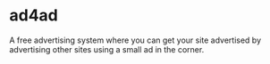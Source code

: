 # ad4ad
A free advertising system where you can get your site advertised by advertising other sites using a small ad in the corner.
